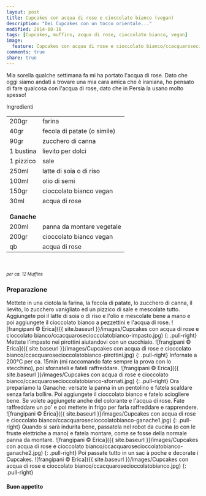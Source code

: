 ```yaml
---
layout: post
title: Cupcakes con acqua di rose e cioccolato bianco (vegan)
description: "Dei Cupcakes con un tocco orientale..."
modified: 2014-08-16
tags: [Cupcakes, muffins, acqua di rose, cioccolato bianco, vegan]
image:
  feature: Cupcakes con acqua di rose e cioccolato bianco/ccacquarosecioccolatobianco-header.jpg
comments: true
share: true
---
```


Mia sorella qualche settimana fa mi ha portato l'acqua di rose. Dato che oggi siamo andati a trovare una mia cara amica che è iraniana, ho pensato di fare qualcosa con l'acqua di rose, dato che in Persia la usano molto spesso!


<div class="ingredients">
  <div class="ingredients-title">Ingredienti</div>
  <table>
    <tbody>
      <tr>
        <td>200gr</td>
        <td>farina</td>
      </tr>
      <tr>
        <td>40gr</td>
        <td>fecola di patate (o simile)</td>
      </tr>
      <tr>
        <td>90gr</td>
        <td>zucchero di canna</td>
      </tr>
      <tr>
        <td>1 bustina</td>
        <td>lievito per dolci</td>
      </tr>
      <tr>
        <td>1 pizzico</td>
        <td>sale</td>
      </tr>
      <tr>
        <td>250ml</td>
        <td>latte di soia o di riso</td>
      </tr>
      <tr>
        <td>100ml</td>
        <td>olio di semi</td>
      </tr>
      <tr>
        <td>150gr</td>
        <td>cioccolato bianco vegan</td>
      </tr>
      <tr>
        <td>30ml</td>
        <td>acqua di rose</td>
      </tr>
      <tr style="height: 15px;"></tr>
      <tr>          
        <td colspan="2"><b>Ganache</b></td>
      </tr>
      <tr>
        <td>200ml</td>
        <td>panna da montare vegetale</td>
      </tr>
      <tr>
        <td>200gr</td>
        <td>cioccolato bianco vegan</td>
      </tr>
      <tr>
        <td>qb</td>
        <td>acqua di rose</td>
      </tr>
    </tbody>
  </table>
  <br></br>
   <i class="pull-right" style="font-size: 80%;">per ca. 12 Muffins</i>
</div>


<h3>
  <font color="grey">
    <i class="icon-cogs"></i>
  </font> Preparazione
</h3>

Mettete in una ciotola la farina, la fecola di patate, lo zucchero di canna, il lievito, lo zucchero vanigliato ed un pizzico di sale e mescolate tutto.
Aggiungete poi il latte di soia o di riso e l'olio e mescolate bene a mano e poi aggiungete il cioccolato bianco a pezzettini e l'acqua di rose.
![frangipani © Erica]({{ site.baseurl }}/images/Cupcakes con acqua di rose e cioccolato bianco/ccacquarosecioccolatobianco-impasto.jpg)
{: .pull-right}
Mettete l'impasto nei pirottini aiutandovi con un cucchiaio. 
![frangipani © Erica]({{ site.baseurl }}/images/Cupcakes con acqua di rose e cioccolato bianco/ccacquarosecioccolatobianco-pirottini.jpg)
{: .pull-right}
Infornate a 200°C per ca. 15min (mi raccomando fate sempre la prova con lo stecchino), poi sfornateli e fateli raffreddare.
![frangipani © Erica]({{ site.baseurl }}/images/Cupcakes con acqua di rose e cioccolato bianco/ccacquarosecioccolatobianco-sfornati.jpg)
{: .pull-right}
Ora prepariamo la Ganache: versate la panna in un pentolino e fatela scaldare senza farla bollire. Poi aggiungete il cioccolato bianco e fatelo sciogliere bene. Se volete aggiungete anche del colorante e l'acqua di rose. Fate raffreddare un po' e poi mettete in frigo per farla raffreddare e rapprendere.
![frangipani © Erica]({{ site.baseurl }}/images/Cupcakes con acqua di rose e cioccolato bianco/ccacquarosecioccolatobianco-ganache1.jpg)
{: .pull-right}
Quando si sarà indurita bene, passatela nel robot da cucina (o con le fruste elettriche a mano) e fatela montare, come se fosse della normale panna da montare.
![frangipani © Erica]({{ site.baseurl }}/images/Cupcakes con acqua di rose e cioccolato bianco/ccacquarosecioccolatobianco-ganache2.jpg)
{: .pull-right}
Poi passate tutto in un sac à poche e decorate i Cupcakes.
![frangipani © Erica]({{ site.baseurl }}/images/Cupcakes con acqua di rose e cioccolato bianco/ccacquarosecioccolatobianco.jpg)
{: .pull-right}


<h4>Buon appetito
  <font color="red">
    <i class="icon-smile"></i>
  </font>
</h4>
